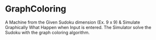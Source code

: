 # GraphColoring

A Machine from the Given Sudoku dimension (Ex. 9 x 9) & Simulate Graphically What Happen when Input is entered. 
The Simulator solve the Sudoku with the graph coloring algorithm.
